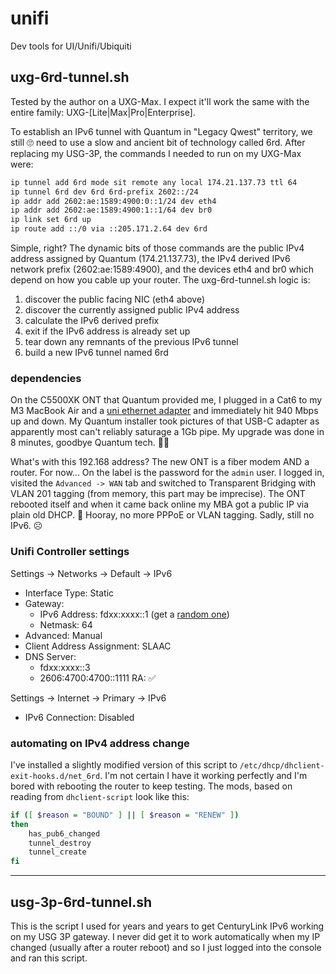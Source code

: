 # unifi

Dev tools for UI/Unifi/Ubiquiti

## uxg-6rd-tunnel.sh

Tested by the author on a UXG-Max. I expect it'll work the same with the entire family: UXG-[Lite|Max|Pro|Enterprise].

To establish an IPv6 tunnel with Quantum in "Legacy Qwest" territory, we still 🙄 need to use a slow and ancient bit of technology called 6rd. After replacing my USG-3P, the commands I needed to run on my UXG-Max were:

```sh
ip tunnel add 6rd mode sit remote any local 174.21.137.73 ttl 64
ip tunnel 6rd dev 6rd 6rd-prefix 2602::/24
ip addr add 2602:ae:1589:4900:0::1/24 dev eth4
ip addr add 2602:ae:1589:4900:1::1/64 dev br0
ip link set 6rd up
ip route add ::/0 via ::205.171.2.64 dev 6rd
```

Simple, right? The dynamic bits of those commands are the public IPv4 address assigned by Quantum (174.21.137.73), the IPv4 derived IPv6 network prefix (2602:ae:1589:4900), and the devices eth4 and br0 which depend on how you cable up your router. The uxg-6rd-tunnel.sh logic is:

1. discover the public facing NIC (eth4 above)
2. discover the currently assigned public IPv4 address
3. calculate the IPv6 derived prefix
4. exit if the IPv6 address is already set up
5. tear down any remnants of the previous IPv6 tunnel
6. build a new IPv6 tunnel named 6rd

### dependencies

On the C5500XK ONT that Quantum provided me, I plugged in a Cat6 to my M3 MacBook Air and a [uni ethernet adapter](https://www.amazon.com/dp/B077KXY71Q) and immediately hit 940 Mbps up and down. My Quantum installer took pictures of that USB-C adapter as apparently most can't reliably saturage a 1Gb pipe. My upgrade was done in 8 minutes, goodbye Quantum tech. 👋🏻 

What's with this 192.168 address? The new ONT is a fiber modem AND a router. For now... On the label is the password for the `admin` user. I logged in, visited the `Advanced -> WAN` tab and switched to Transparent Bridging with VLAN 201 tagging (from memory, this part may be imprecise). The ONT rebooted itself and when it came back online my MBA got a public IP via plain old DHCP. 🎉 Hooray, no more PPPoE or VLAN tagging. Sadly, still no IPv6. ☹️

### Unifi Controller settings

Settings -> Networks -> Default -> IPv6

- Interface Type: Static
- Gateway:
  - IPv6 Address: fdxx:xxxx::1  (get a [random one](https://cd34.com/rfc4193/))
  - Netmask: 64
- Advanced: Manual
- Client Address Assignment: SLAAC
- DNS Server:
  - fdxx:xxxx::3
  - 2606:4700:4700::1111
RA: ✅

Settings -> Internet -> Primary -> IPv6

- IPv6 Connection: Disabled

### automating on IPv4 address change

I've installed a slightly modified version of this script to `/etc/dhcp/dhclient-exit-hooks.d/net_6rd`. I'm not certain I have it working perfectly and I'm bored with rebooting the router to keep testing. The mods, based on reading from `dhclient-script` look like this:

```sh
if ([ $reason = "BOUND" ] || [ $reason = "RENEW" ])
then
    has_pub6_changed
    tunnel_destroy
    tunnel_create
fi
```

---

## usg-3p-6rd-tunnel.sh

This is the script I used for years and years to get CenturyLink IPv6 working on my USG 3P gateway. I never did get it to work automatically when my IP changed (usually after a router reboot) and so I just logged into the console and ran this script.


